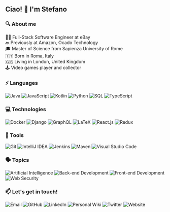 ## Ciao! 👋 I'm Stefano

### 🔍 About me

👨‍💻 Full-Stack Software Engineer at eBay<br>
🔙 Previously at Amazon, Ocado Technology<br>
🎓 Master of Science from Sapienza University of Rome<br>
🇮🇹 Born in Roma, Italy<br>
🇬🇧 Living in London, United Kingdom<br>
🕹️ Video games player and collector

### ⚡ Languages

![Java](https://img.shields.io/badge/-Java-000?logo=Java)
![JavaScript](https://img.shields.io/badge/-JavaScript-000?logo=JavaScript)
![Kotlin](https://img.shields.io/badge/-Kotlin-000?logo=Kotlin)
![Python](https://img.shields.io/badge/-Python-000?logo=Python)
![SQL](https://img.shields.io/badge/-SQL-000?logo=PostgreSQL)
![TypeScript](https://img.shields.io/badge/-TypeScript-000?logo=TypeScript)

### 💻 Technologies

![Docker](https://img.shields.io/badge/-Docker-000?logo=Docker)
![Django](https://img.shields.io/badge/-Django-000?logo=Django)
![GraphQL](https://img.shields.io/badge/-GraphQL-000?logo=GraphQL)
![LaTeX](https://img.shields.io/badge/-LaTeX-000?logo=LaTeX)
![React.js](https://img.shields.io/badge/-React-000?logo=React)
![Redux](https://img.shields.io/badge/-Redux-000?logo=Redux)

### 🧰 Tools

![Git](https://img.shields.io/badge/-Git-000?logo=Git)
![IntelliJ IDEA](https://img.shields.io/badge/-IntelliJ%20IDEA-000?logo=IntelliJ%20IDEA)
![Jenkins](https://img.shields.io/badge/-Jenkins-000?logo=Jenkins)
![Maven](https://img.shields.io/badge/-Maven-000?logo=Apache%20Maven)
![Visual Studio Code](https://img.shields.io/badge/-Visual%20Studio%20Code-000?logo=Visual%20Studio%20Code)

### 🗣️ Topics

![Artificial Intelligence](https://img.shields.io/badge/-Artificial%20Intelligence-000)
![Back-end Development](https://img.shields.io/badge/-Back%20end%20Development-000)
![Front-end Development](https://img.shields.io/badge/-Front%20end%20Development-000)
![Web Security](https://img.shields.io/badge/-Web%20Security-000)

### 📫 Let's get in touch!

![Email](https://img.shields.io/badge/-Email-000?logo=Gmail&link=mailto:stefano.cianciulli@gmail.com)
![GitHub](https://img.shields.io/badge/-GitHub-000?logo=GitHub&link=https://github.com/CianciuStyles)
![LinkedIn](https://img.shields.io/badge/-LinkedIn-000?logo=LinkedIn&link=https://www.linkedin.com/in/stefanocianciulli/)
![Personal Wiki](https://img.shields.io/badge/-Personal%20Wiki-000?logo=Wikipedia&link=https://cianciustyles.gitbook.io/everything-i-know/)
![Twitter](https://img.shields.io/badge/-Twitter-000?logo=Twitter&link=https://twitter.com/CianciuStyles)
![Website](https://img.shields.io/badge/-Website-000?logo=Firefox%20Browser&link=https://cianciustyles.github.io)

